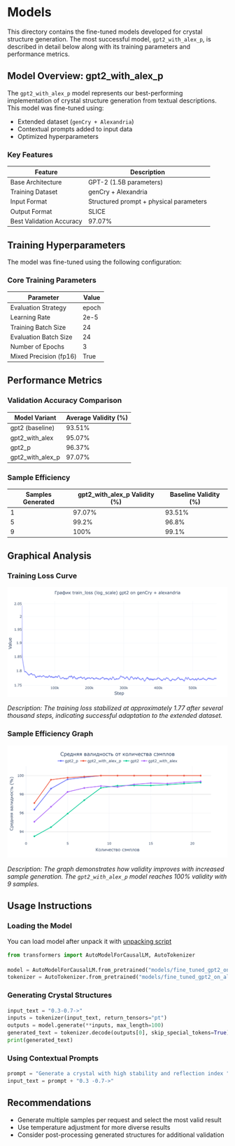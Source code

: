 # Models

This directory contains the fine-tuned models developed for crystal structure generation. The most successful model, `gpt2_with_alex_p`, is described in detail below along with its training parameters and performance metrics.

## Model Overview: gpt2_with_alex_p

The `gpt2_with_alex_p` model represents our best-performing implementation of crystal structure generation from textual descriptions. This model was fine-tuned using:

- Extended dataset (`genCry + Alexandria`)
- Contextual prompts added to input data
- Optimized hyperparameters

### Key Features

| Feature | Description |
|---------|-------------|
| Base Architecture | GPT-2 (1.5B parameters) |
| Training Dataset | genCry + Alexandria |
| Input Format | Structured prompt + physical parameters |
| Output Format | SLICE |
| Best Validation Accuracy | 97.07% |

## Training Hyperparameters

The model was fine-tuned using the following configuration:

### Core Training Parameters

| Parameter | Value |
|-----------|-------|
| Evaluation Strategy | epoch |
| Learning Rate | 2e-5 |
| Training Batch Size | 24 |
| Evaluation Batch Size | 24 |
| Number of Epochs | 3 |
| Mixed Precision (fp16) | True |

## Performance Metrics

### Validation Accuracy Comparison

| Model Variant | Average Validity (%) |
|---------------|----------------------|
| gpt2 (baseline) | 93.51% |
| gpt2_with_alex | 95.07% |
| gpt2_p | 96.37% |
| gpt2_with_alex_p | 97.07% |

### Sample Efficiency

| Samples Generated | gpt2_with_alex_p Validity (%) | Baseline Validity (%) |
|--------------------|-------------------------------|------------------------|
| 1 | 97.07% | 93.51% |
| 5 | 99.2% | 96.8% |
| 9 | 100% | 99.1% |

## Graphical Analysis

### Training Loss Curve

![Training Loss Curve](../plots\train_loss_of_model.png)

_Description: The training loss stabilized at approximately 1.77 after several thousand steps, indicating successful adaptation to the extended dataset._

### Sample Efficiency Graph

![Sample Efficiency](../plots\validation_comparison_plot.png)

_Description: The graph demonstrates how validity improves with increased sample generation. The `gpt2_with_alex_p` model reaches 100% validity with 9 samples._

## Usage Instructions

### Loading the Model

You can load model after unpack it with [unpacking script](../README.md#unpacking-data-and-models)

```python
from transformers import AutoModelForCausalLM, AutoTokenizer

model = AutoModelForCausalLM.from_pretrained("models/fine_tuned_gpt2_on_alex_full")
tokenizer = AutoTokenizer.from_pretrained("models/fine_tuned_gpt2_on_alex_full")
```

### Generating Crystal Structures

```python
input_text = "0.3-0.7->"
inputs = tokenizer(input_text, return_tensors="pt")
outputs = model.generate(**inputs, max_length=100)
generated_text = tokenizer.decode(outputs[0], skip_special_tokens=True)
print(generated_text)
```

### Using Contextual Prompts

```python
prompt = "Generate a crystal with high stability and reflection index "
input_text = prompt + "0.3 -0.7->"
```

## Recommendations

- Generate multiple samples per request and select the most valid result
- Use temperature adjustment for more diverse results
- Consider post-processing generated structures for additional validation

